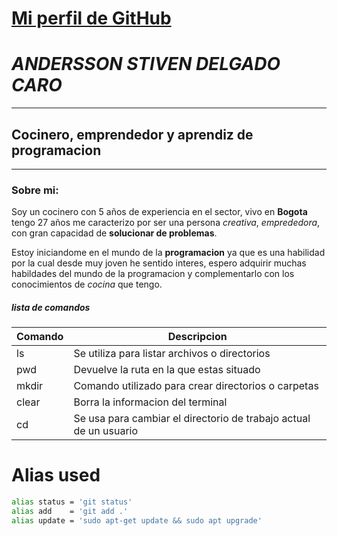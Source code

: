 # [Mi perfil de GitHub](https://github.com/andrssnsdc)

#	*_ANDERSSON STIVEN DELGADO CARO_*	
__________________________________________
##	**Cocinero, emprendedor y aprendiz de programacion**
*********************************
### Sobre mi:

Soy un cocinero con 5 años de experiencia en el sector, vivo en **Bogota**
tengo 27 años me caracterizo por ser una persona *creativa*, *emprededora*, 
con gran capacidad de **solucionar de problemas**.

Estoy iniciandome en el mundo de la **programacion** ya que es una habilidad 
por la cual desde muy joven he sentido interes, espero adquirir muchas habildades 
del mundo de la programacion y complementarlo con los conocimientos de *cocina* que tengo.

##### lista de comandos 
  

| Comando           | Descripcion                                                          | 
|-------------------|----------------------------------------------------------------------|
| ls                | Se utiliza para listar archivos o directorios                        | 
| pwd               | Devuelve la ruta en la que estas situado                             | 
| mkdir             | Comando utilizado para crear directorios o carpetas                  | 
| clear             | Borra la informacion del terminal                                    |
| cd                | Se usa para cambiar el directorio de trabajo actual de un usuario    |    
  
# Alias used
```bash
alias status = 'git status'
alias add    = 'git add .'
alias update = 'sudo apt-get update && sudo apt upgrade'
```  

